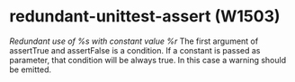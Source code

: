 # redundant-unittest-assert (W1503)

*Redundant use of %s with constant value %r* The first argument of
assertTrue and assertFalse is a condition. If a constant is passed as
parameter, that condition will be always true. In this case a warning
should be emitted.
